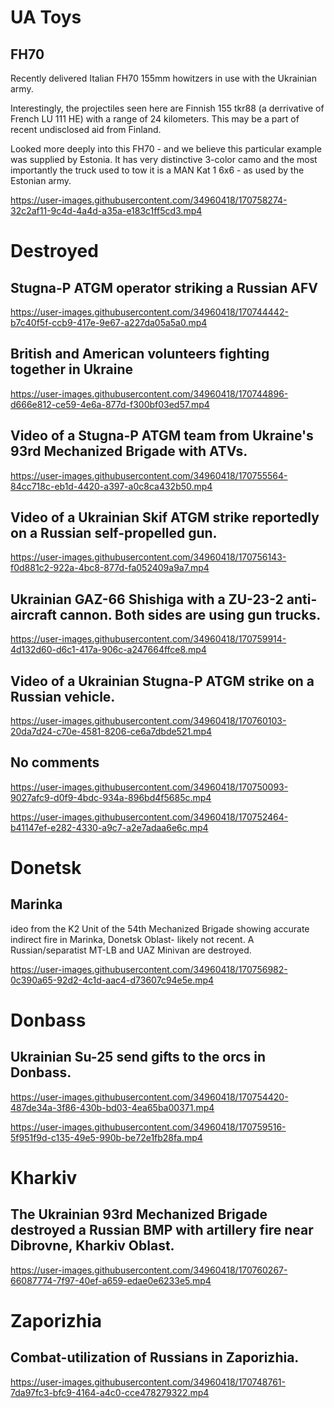 # UA Toys

## FH70

Recently delivered Italian FH70 155mm howitzers in use with the Ukrainian army.

Interestingly, the projectiles seen here are Finnish 155 tkr88 (a derrivative of French LU 111 HE) with a range of 24 kilometers. This may be a part of recent undisclosed aid from Finland.

Looked more deeply into this FH70 - and we believe this particular example was supplied by Estonia. It has very distinctive 3-color camo and the most importantly the truck used to tow it is a MAN Kat 1 6x6 - as used by the Estonian army.

https://user-images.githubusercontent.com/34960418/170758274-32c2af11-9c4d-4a4d-a35a-e183c1ff5cd3.mp4


# Destroyed

## Stugna-P ATGM operator striking a Russian AFV

https://user-images.githubusercontent.com/34960418/170744442-b7c40f5f-ccb9-417e-9e67-a227da05a5a0.mp4


## British and American volunteers fighting together in Ukraine

https://user-images.githubusercontent.com/34960418/170744896-d666e812-ce59-4e6a-877d-f300bf03ed57.mp4


## Video of a Stugna-P ATGM team from Ukraine's 93rd Mechanized Brigade with ATVs.

https://user-images.githubusercontent.com/34960418/170755564-84cc718c-eb1d-4420-a397-a0c8ca432b50.mp4


## Video of a Ukrainian Skif ATGM strike reportedly on a Russian self-propelled gun.

https://user-images.githubusercontent.com/34960418/170756143-f0d881c2-922a-4bc8-877d-fa052409a9a7.mp4


## Ukrainian GAZ-66 Shishiga with a ZU-23-2 anti-aircraft cannon. Both sides are using gun trucks.

https://user-images.githubusercontent.com/34960418/170759914-4d132d60-d6c1-417a-906c-a247664ffce8.mp4


## Video of a Ukrainian Stugna-P ATGM strike on a Russian vehicle.

https://user-images.githubusercontent.com/34960418/170760103-20da7d24-c70e-4581-8206-ce6a7dbde521.mp4


## No comments

https://user-images.githubusercontent.com/34960418/170750093-9027afc9-d0f9-4bdc-934a-896bd4f5685c.mp4

https://user-images.githubusercontent.com/34960418/170752464-b41147ef-e282-4330-a9c7-a2e7adaa6e6c.mp4


# Donetsk

## Marinka

ideo from the K2 Unit of the 54th Mechanized Brigade showing accurate indirect fire in Marinka, Donetsk Oblast- likely not recent. A Russian/separatist MT-LB and UAZ Minivan are destroyed.

https://user-images.githubusercontent.com/34960418/170756982-0c390a65-92d2-4c1d-aac4-d73607c94e5e.mp4


# Donbass

## Ukrainian Su-25 send gifts to the orcs in Donbass.

https://user-images.githubusercontent.com/34960418/170754420-487de34a-3f86-430b-bd03-4ea65ba00371.mp4

https://user-images.githubusercontent.com/34960418/170759516-5f951f9d-c135-49e5-990b-be72e1fb28fa.mp4


# Kharkiv

## The Ukrainian 93rd Mechanized Brigade destroyed a Russian BMP with artillery fire near Dibrovne, Kharkiv Oblast.

https://user-images.githubusercontent.com/34960418/170760267-66087774-7f97-40ef-a659-edae0e6233e5.mp4


# Zaporizhia

## Combat-utilization of Russians in Zaporizhia.

https://user-images.githubusercontent.com/34960418/170748761-7da97fc3-bfc9-4164-a4c0-cce478279322.mp4

